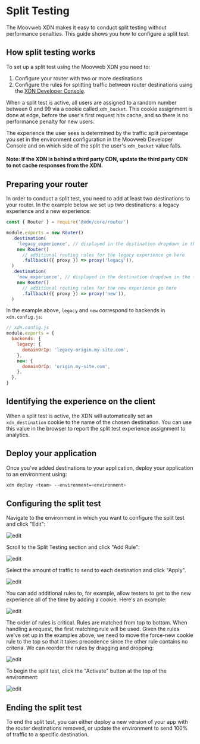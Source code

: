 # Split Testing

The Moovweb XDN makes it easy to conduct split testing without performance penalties. This guide shows you how to configure a split test.

## How split testing works

To set up a split test using the Moovweb XDN you need to:

1. Configure your router with two or more destinations
2. Configure the rules for splitting traffic between router destinations using the [XDN Developer Console](http://moovweb.app).

When a split test is active, all users are assigned to a random number between 0 and 99 via a cookie called `xdn_bucket`. This cookie assignment is done at edge, before the user's first request hits cache, and so there is no performance penalty for new users.

The experience the user sees is determined by the traffic split percentage you set in the environment configuration in the Moovweb Developer Console and on which side of the split the user's `xdn_bucket` value falls.

#### Note: If the XDN is behind a third party CDN, update the third party CDN to not cache responses from the XDN.

## Preparing your router

In order to conduct a split test, you need to add at least two destinations to your router. In the example below we set up two destinations: a legacy experience and a new experience:

```js
const { Router } = require('@xdn/core/router')

module.exports = new Router()
  .destination(
    'legacy_experience', // displayed in the destination dropdown in the traffic splitting section of your environment configuration in the XDN Developer Console
    new Router()
      // additional routing rules for the legacy experience go here
      .fallback(({ proxy }) => proxy('legacy')),
  )
  .destination(
    'new_experience', // displayed in the destination dropdown in the traffic splitting section of your environment configuration in the XDN Developer Console
    new Router()
      // additional routing rules for the new experience go here
      .fallback(({ proxy }) => proxy('new')),
  )
```

In the example above, `legacy` and `new` correspond to backends in `xdn.config.js`:

```js
// xdn.config.js
module.exports = {
  backends: {
    legacy: {
      domainOrIp: 'legacy-origin.my-site.com',
    },
    new: {
      domainOrIp: 'origin.my-site.com',
    },
  },
}
```

## Identifying the experience on the client

When a split test is active, the XDN will automatically set an `xdn_destination` cookie to the name
of the chosen destination. You can use this value in the browser to report the split test experience assignment to
analytics.

## Deploy your application

Once you've added destinations to your application, deploy your application to an environment using:

```bash
xdn deploy <team> --environment=<environment>
```

## Configuring the split test

Navigate to the environment in which you want to configure the split test and click "Edit":

![edit](/images/split-testing/edit.png)

Scroll to the Split Testing section and click "Add Rule":

![edit](/images/split-testing/split-testing.png)

Select the amount of traffic to send to each destination and click "Apply".

![edit](/images/split-testing/add-rule.png)

You can add additional rules to, for example, allow testers to get to the new experience all of the time by adding a cookie. Here's an example:

![edit](/images/split-testing/criteria.png)

The order of rules is critical. Rules are matched from top to bottom. When handling a request, the first matching rule will be used. Given the rules we've set up in the examples above, we need to move the force-new cookie rule to the top so that it takes precedence since the other rule contains no criteria. We can reorder the rules by dragging and dropping:

![edit](/images/split-testing/order.png)

To begin the split test, click the "Activate" button at the top of the environment:

![edit](/images/split-testing/activate.png)

## Ending the split test

To end the split test, you can either deploy a new version of your app with the router destinations removed, or update the environment
to send 100% of traffic to a specific destination.
